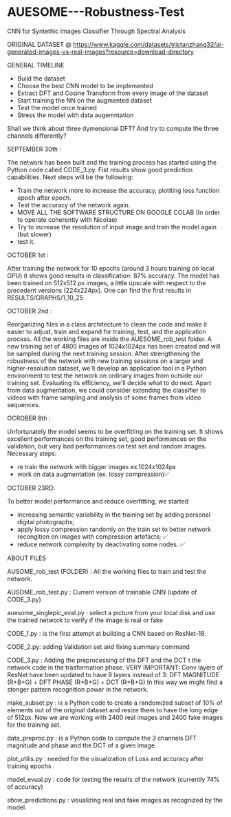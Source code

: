 # AUESOME---Robustness-Test
CNN for Syntethic Images Classifier Through Spectral Analysis


ORIGINAL DATASET @ https://www.kaggle.com/datasets/tristanzhang32/ai-generated-images-vs-real-images?resource=download-directory


GENERAL TIMELINE

- Build the dataset
- Choose the best CNN model to be implemented
- Extract DFT and Cosine Transform from every image of the dataset
- Start training the NN on the augmented dataset
- Test the model once trained
- Stress the model with data augemntation

Shall we think about three dymensional DFT? And try to compute the three channels differently?


SEPTEMBER 30th : 

The network has been built and the training process has started using the Python code called CODE_3.py. Fist results show good prediction capabilities. Next steps will be the following:
- Train the network more to increase the accuracy, plotiting loss function epoch after epoch.
- Test the accuracy of the network again.
- MOVE ALL THE SOFTWARE STRUCTURE ON GOOGLE COLAB (In order to operate coherently with Nicolae)
- Try to increase the resolution of input image and train the model again (but slower)
- test it. 

OCTOBER 1st : 

After training the network for 10 epochs (around 3 hours training on local GPU) it shows good results in classification: 87% accuracy.
The model has been trained on 512x512 px images, a little upscale with respect to the precedent versions (224x224px).
One can find the first results in RESULTS/GRAPHS/1_10_25

OCTOBER 2nd : 

Reorganizing files in a class architecture to clean the code and make it easier to adjust, train and expand for training, test, and the application process. 
All the working files are inside the AUESOME_rob_test folder. 
A new training set of 4800 images of 1024x1024px has been created and will be sampled during the next training session.
After strengthening the robustness of the network with new training sessions on a larger and higher-resolution dataset, we'll develop an application tool in a Python environment to test the network on ordinary images from outside our training set. Evaluating its efficiency, we'll decide what to do next. 
Apart from data augmentation, we could consider extending the classifier to videos with frame sampling and analysis of some frames from video sequences. 

OCROBER 8th :

Unfortunately the model seems to be overfitting on the training set. It shows excellent performances on the training set, good performances on the validation, but very bad performances on test set and random images. 
Necessary steps: 
- re train the network with bigger images ex.1024x1024px
- work on data augmentation (ex. lossy compression)✅

OCTOBER 23RD:

To better model performance and reduce overfitting, we started 
- increasing semantic variability in the training set by adding personal digital photographs;
- apply lossy compression randomly on the train set to better network recongition on images with compression artefacts; ✅
- reduce network complexity by deactivating some nodes. ✅

ABOUT FILES

AUSOME_rob_test (FOLDER) : All the working files to train and test the network. 

AUSOME_rob_test.py : Current version of trainable CNN (update of CODE_3.py)

auesome_singlepic_eval.py : select a picture from your local disk and use the trained network to verify if the image is real or fake

CODE_1.py : is the first attempt at building a CNN based on ResNet-18.


CODE_2.py: adding Validation set and fixing summary command


CODE_3.py : Adding the preprocessing of the DFT and the DCT t the network code in the trasformation phase. 
VERY IMPORTANT: Conv layers of ResNet have been updated to have 9 layers instead of 3: DFT MAGNITUDE (R+B+G) + DFT PHASE (R+B+G) + DCT (R+B+G) 
In this way we might find a stonger pattern recognition power in the network.


make_subset.py : is a Python code to create a randomized subset of 10% of elements out of the original dataset and resize them to have the long edge of 512px.
Now we are working with 2400 real images and 2400 fake images for the training set.


data_preproc.py : is a Python code to compute the 3 channels DFT magnitude and phase and the DCT of a given image. 

plot_utilis.py : needed for the visualization of Loss and accuracy after training epochs

model_evual.py : code for testing the results of the network (currently 74% of accuracy)

show_predictions.py : visualizing real and fake images as recognized by the model.
